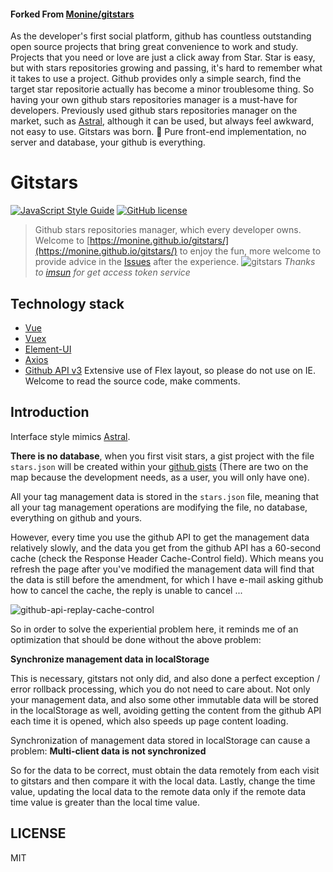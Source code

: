 #### Forked From [Monine/gitstars](https://github.com/Monine/gitstars)  
As the developer's first social platform, github has countless outstanding open source projects that bring great convenience to work and study. Projects that you need or love are just a click away from Star.
Star is easy, but with stars repositories growing and passing, it's hard to remember what it takes to use a project. Github provides only a simple search, find the target star repositorie actually has become a minor troublesome thing.
So having your own github stars repositories manager is a must-have for developers.
Previously used github stars repositories manager on the market, such as [Astral](https://app.astralapp.com), although it can be used, but always feel awkward, not easy to use.
Gitstars was born. 🎉
Pure front-end implementation, no server and database, your github is everything.
# Gitstars
[![JavaScript Style Guide](https://img.shields.io/badge/code_style-standard-brightgreen.svg)](https://standardjs.com)
[![GitHub license](https://img.shields.io/github/license/Monine/gitstars.svg)](https://github.com/Monine/gitstars/blob/master/LICENSE)
> Github stars repositories manager, which every developer owns.
Welcome to [https://monine.github.io/gitstars/](https://monine.github.io/gitstars/) to enjoy the fun, more welcome to provide advice in the [Issues](https://github.com/Monine/gitstars/issues) after the experience.
![gitstars](https://i.imgur.com/N7wkd69.png)
*Thanks to [imsun](https://github.com/imsun) for get access token service*
## Technology stack
- [Vue](https://cn.vuejs.org/)
- [Vuex](https://vuex.vuejs.org/)
- [Element-UI](http://element-cn.eleme.io/2.0/#/zh-CN)
- [Axios](https://github.com/axios/axios)
- [Github API v3](https://developer.github.com/v3/)
Extensive use of Flex layout, so please do not use on IE.
Welcome to read the source code, make comments.
## Introduction  
Interface style mimics [Astral](https://app.astralapp.com).  

**There is no database**, when you first visit stars, a gist project with the file `stars.json` will be created within your [github gists](https://gist.github.com) (There are two on the map because the development needs, as a user, you will only have one).
  
All your tag management data is stored in the `stars.json` file, meaning that all your tag management operations are modifying the file, no database, everything on github and yours.
  
However, every time you use the github API to get the management data relatively slowly, and the data you get from the github API has a 60-second cache (check the Response Header Cache-Control field). Which means you refresh the page after you've modified the management data will find that the data is still before the amendment, for which I have e-mail asking github how to cancel the cache, the reply is unable to cancel ...
  
![github-api-replay-cache-control](http://oh8wftuto.bkt.clouddn.com/github-api-replay-cache-control.jpg)  
  
So in order to solve the experiential problem here, it reminds me of an optimization that should be done without the above problem:  
  
**Synchronize management data in localStorage**  
  
This is necessary, gitstars not only did, and also done a perfect exception / error rollback processing, which you do not need to care about. Not only your management data, and also some other immutable data will be stored in the localStorage as well, avoiding getting the content from the github API each time it is opened, which also speeds up page content loading.  
  
Synchronization of management data stored in localStorage can cause a problem: **Multi-client data is not synchronized**  
  
So for the data to be correct, must obtain the data remotely from each visit to gitstars and then compare it with the local data. Lastly, change the time value, updating the local data to the remote data only if the remote data time value is greater than the local time value.    
## LICENSE  
MIT
